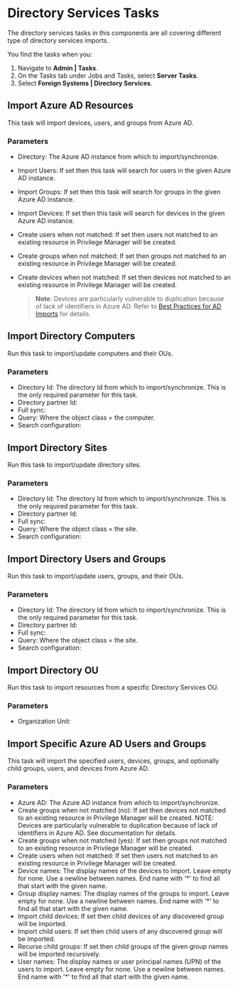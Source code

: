 [title]: # (Directory Services)
[tags]: # (foreign systems)
[priority]: # (3)

# Directory Services Tasks

The directory services tasks in this components are all covering different type of directory services imports.

You find the tasks when you:

1. Navigate to __Admin | Tasks__.
1. On the Tasks tab under Jobs and Tasks, select __Server Tasks__.
1. Select __Foreign Systems | Directory Services__.

## Import Azure AD Resources

This task will import devices, users, and groups from Azure AD.

### Parameters

* Directory: The Azure AD instance from which to import/synchronize.
* Import Users: If set then this task will search for users in the given Azure AD instance.
* Import Groups: If set then this task will search for groups in the given Azure AD instance.
* Import Devices: If set then this task will search for devices in the given Azure AD instance.
* Create users when not matched: If set then users not matched to an existing resource in Privilege Manager will be created.
* Create groups when not matched: If set then groups not matched to an existing resource in Privilege Manager will be created.
* Create devices when not matched: If set then devices not matched to an existing resource in Privilege Manager will be created.

  >**Note**: Devices are particularly vulnerable to duplication because of lack of identifiers in Azure AD. Refer to [Best Practices for AD Imports](../../../how-to/best-practices/ad-import/index.md) for details.

## Import Directory Computers

Run this task to import/update computers and their OUs.

### Parameters

* Directory Id: The directory Id from which to import/synchronize. This is the only required parameter for this task.
* Directory partner Id:
* Full sync:
* Query: Where the object class = the computer.
* Search configuration:

## Import Directory Sites

Run this task to import/update directory sites.

### Parameters

* Directory Id: The directory Id from which to import/synchronize. This is the only required parameter for this task.
* Directory partner Id:
* Full sync:
* Query: Where the object class = the site.
* Search configuration:

## Import Directory Users and Groups

Run this task to import/update users, groups, and their OUs.

### Parameters

* Directory Id: The directory Id from which to import/synchronize. This is the only required parameter for this task.
* Directory partner Id:
* Full sync:
* Query: Where the object class = the site.
* Search configuration:

## Import Directory OU

Run this task to import resources from a specific Directory Services OU.

### Parameters

* Organization Unit:

## Import Specific Azure AD Users and Groups

This task will import the specified users, devices, groups, and optionally child groups, users, and devices from Azure AD.

### Parameters

* Azure AD: The Azure AD instance from which to import/synchronize.
* Create groups when not matched (no): If set then devices not matched to an existing resource in Privilege Manager will be created. NOTE: Devices are particularly vulnerable to duplication because of lack of identifiers in Azure AD. See documentation for details.
* Create groups when not matched (yes): If set then groups not matched to an existing resource in Privilege Manager will be created.
* Create users when not matched: If set then users not matched to an existing resource in Privilege Manager will be created.
* Device names: The display names of the devices to import. Leave empty for none. Use a newline between names. End name with '*' to find all that start with the given name.
* Group display names: The display names of the groups to import. Leave empty for none. Use a newline between names. End name with '*' to find all that start with the given name.
* Import child devices: If set then child devices of any discovered group will be imported.
* Import child users: If set then child users of any discovered group will be imported.
* Recurse child groups: If set then child groups of the given group names will be imported recursively.
* User names: The display names or user principal names (UPN) of the users to import. Leave empty for none. Use a newline between names. End name with '*' to find all that start with the given name.
